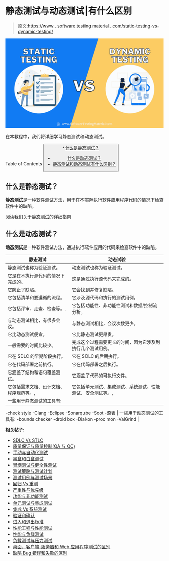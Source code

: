 # 静态测试与动态测试|有什么区别

> 原文:[https://www . software testing material . com/static-testing-vs-dynamic-testing/](https://www.softwaretestingmaterial.com/static-testing-vs-dynamic-testing/)

![Static Testing vs Dynamic Testing](img/de5ea95571b0ae47e880aaf01ad453bf.png)

在本教程中，我们将详细学习静态测试和动态测试。

Table of Contents <button class="kb-table-of-contents-icon-trigger kb-table-of-contents-toggle" aria-expanded="true" aria-label="Collapse Table of Contents">*   [什么是静态测试？](#h-what-is-static-testing)
*   [什么是动态测试？](#what-is-dynamic-testing)
*   [静态测试和动态测试有什么区别？](#what-is-the-difference-between-static-and-dynamic-testing)</button> 

## **什么是静态测试？**

**静态测试**是一种[软件测试](https://www.softwaretestingmaterial.com/software-testing/)方法，用于在不实际执行软件应用程序代码的情况下检查软件中的缺陷。

阅读我们关于[静态测试](https://www.softwaretestingmaterial.com/static-testing/)的详细指南

## **什么是动态测试？**

**动态测试**是一种软件测试方法，通过执行软件应用的代码来检查软件中的缺陷。

| 静态测试 | 动态试验 |
| --- | --- |
| 静态测试也称为验证测试。 | 动态测试也称为验证测试。 |
| 它是在不执行源代码的情况下完成的。 | 这是通过执行源代码来完成的。 |
| 它防止了缺陷。 | 它会找到并修复缺陷。 |
| 它包括清单和要遵循的流程。 | 它涉及源代码和执行的测试用例。 |
| 它包括评审、走查、检查等。, | 它包括功能性、非功能性测试和数据/控制流分析。 |
| 与动态测试相比，有很多会议。 | 与静态测试相比，会议次数更少。 |
| 它比动态测试便宜。 | 它比静态测试更昂贵。 |
| 一般需要的时间比较少。 | 完成这个过程需要更长的时间，因为它涉及到执行几个测试用例。 |
| 它在 SDLC 的早期阶段执行。 | 它在 SDLC 的后期执行。 |
| 它在代码部署之前执行。 | 它在代码部署之后执行。 |
| 它涵盖了结构和语句覆盖测试。 | 它涵盖了代码的可执行文件。 |
| 它包括需求文档、设计文档、程序规范等。, | 它包括单元测试、集成测试、系统测试、性能测试、安全测试等。, |
| 一些用于静态测试的工具有:
-check style
-Clang
-Eclipse
-Sonarqube
-Soot
-源表 | 一些用于动态测试的工具有:
-bounds checker
-droid box
-Diakon
-proc mon
-ValGrind |

**相关帖子:**

*   [SDLC Vs STLC](https://www.softwaretestingmaterial.com/sdlc-vs-stlc/)
*   [质量保证与质量控制(QA 与 QC)](https://www.softwaretestingmaterial.com/quality-assurance-vs-quality-control/)
*   [手动与自动化测试](https://www.softwaretestingmaterial.com/manual-testing-vs-automation-testing/)
*   [黑盒和白盒测试](https://www.softwaretestingmaterial.com/black-box-and-white-box-testing/)
*   [冒烟测试与健全性测试](https://www.softwaretestingmaterial.com/smoke-testing-vs-sanity-testing/)
*   [测试策略与测试计划](https://www.softwaretestingmaterial.com/test-strategy-vs-test-plan/)
*   [测试用例与测试场景](https://www.softwaretestingmaterial.com/test-scenario-vs-test-case/)
*   [回归 Vs 重测](https://www.softwaretestingmaterial.com/difference-between-regression-and-retesting/)
*   [严重性与优先级](https://www.softwaretestingmaterial.com/what-is-the-difference-between-severity-and-priority-in-software-testing/)
*   [功能与非功能测试](https://www.softwaretestingmaterial.com/performance-testing-tutorial/#Difference-between-Functional-Testing-and-Nonfunctional-Testing)
*   [单元测试与集成测试](https://www.softwaretestingmaterial.com/unit-testing/#Difference-between-Unit-Testing-&-Integration-Testing)
*   [集成 Vs 系统测试](https://www.softwaretestingmaterial.com/integration-testing/#What-is-the-difference-between-Integration-Testing-and-System-Testing)
*   [验证和确认](https://www.softwaretestingmaterial.com/verification-and-validation/)
*   [进入和退出标准](https://www.softwaretestingmaterial.com/entry-and-exit-criteria/)
*   [性能工程与性能测试](https://www.softwaretestingmaterial.com/performance-testing-tutorial/#Difference-between-Performance-Engineering-And-Performance-Testing)
*   [性能与负载测试](https://www.softwaretestingmaterial.com/performance-testing-tutorial/#Difference-between-Performance-Testing-Load-Testing-And-Stress-Testing)
*   [负载测试与压力测试](https://www.softwaretestingmaterial.com/load-testing-tutorial/#difference-between-load-testing--stress-testing-load-testing-vs-stress-testing)
*   [桌面、客户端-服务器和 Web 应用程序测试的区别](https://www.softwaretestingmaterial.com/difference-between-desktop-client-server-and-web-application-testing/)
*   [缺陷 Bug 错误和失败的区别](https://www.softwaretestingmaterial.com/difference-between-defect-bug-error-and-failure/)